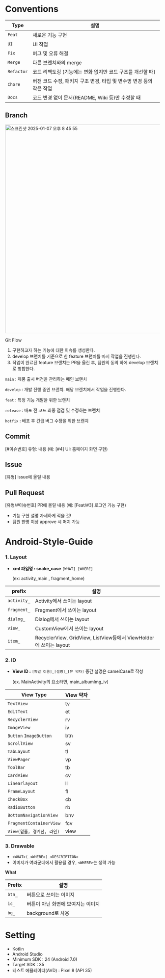 # Conventions

|Type|설명|
|--|--|
|`Feat`|새로운 기능 구현|
|`UI`|UI 작업|
|`Fix`|버그 및 오류 해결|
|`Merge`|다른 브랜치와의 merge|
|`Refactor`|코드 리팩토링 (기능에는 변화 없지만 코드 구조를 개선할 때)|
|`Chore`|버전 코드 수정, 패키지 구조 변경, 타입 및 변수명 변경 등의 작은 작업|
|`Docs`|코드 변경 없이 문서(README, Wiki 등)만 수정할 때|

## Branch
<img width="680" alt="스크린샷 2025-01-07 오후 8 45 55" src="https://github.com/user-attachments/assets/c3bc45a2-8d00-429f-b1c0-32ef3b2ee492" />

Git Flow

1. 구현하고자 하는 기능에 대한 이슈를 생성한다.
2. develop 브랜치를 기준으로 한 feature 브랜치를 따서 작업을 진행한다.
3. 작업이 완료된 feature 브랜치는 PR을 올린 후, 팀원의 동의 하에 develop 브랜치로 병합한다.

`main` : 제품 출시 버전을 관리하는 메인 브랜치

`develop` : 개발 진행 중인 브랜치. 해당 브랜치에서 작업을 진행한다.

`feat` : 특정 기능 개발을 위한 브랜치

`release` : 배포 전 코드 최종 점검 및 수정하는 브랜치

`hotfix` : 배포 후 긴급 버그 수정을 위한 브랜치

## Commit
[#이슈번호] 유형: 내용 (예: [#4] UI: 홈페이지 화면 구현) 

## Issue
[유형] issue에 올릴 내용

## Pull Request
[유형/#이슈번호] PR에 올릴 내용 (예: [Feat/#3] 로그인 기능 구현)

- 기능 구현 설명 자세하게 적을 것!
- 팀원 한명 이상 approve 시 머지 가능


# Android-Style-Guide
### 1. Layout

* **xml 파일명 : snake_case** `[WHAT]_[WHERE]`
 
    (ex: activity_main , fragment_home)

|prefix|설명|
|--|--|
|`activity_`|Activity에서 쓰이는 layout|
|`fragment_`|Fragment에서 쓰이는 layout|
|`dialog_`|Dialog에서 쓰이는 layout|
|`view_`|CustomView에서 쓰이는 layout|
|`item_`|RecyclerView, GridView, ListView등에서 ViewHolder에 쓰이는 layout|

### 2. ID

* **View ID :** `[파일 이름]_[설명]_[뷰 약자]` 중간 설명은 camelCase로 작성

    (ex. MainActivity의 요소라면, main_albumlmg_iv)

|View Type|View 약자|
|--|--|
|`TextView`|tv|
|`EditText`|et|
|`RecyclerView`|rv|
|`ImageView`|iv|
|`Button` `ImageButton`|btn|
|`ScrollView`|sv|
|`TabLayout`|tl|
|`ViewPager`|vp|
|`ToolBar`|tb|
|`CardView`|cv|
|`Linearlayout`|ll|
|`FrameLayout`|fl|
|`CheckBox`|cb|
|`RadioButton`|rb|
|`BottomNavigationView`|bnv|
|`FragmentContainerView`|fcv|
|`View(밑줄, 경계선, 라인)`|view|

### 3. Drawable

* `<WHAT>(_<WHERE>)_<DESCRIPTION>`
* 이미지가 여러군데에서 활용될 경우, `<WHERE>`는 생략 가능

**What**

| Prefix | 설명 |
| ------------- | ------------- |
| `btn_` | 버튼으로 쓰이는 이미지 |
| `ic_` | 버튼이 아닌 화면에 보여지는 이미지 |
| `bg_` | background로 사용 |
  

# Setting
- Kotlin
- Android Studio
- Minimum SDK : 24 (Android 7.0)
- Target SDK : 35
- 테스트 에뮬레이터(AVD) : Pixel 8 (API 35)

